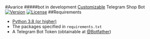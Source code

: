 #Avarice
#####bot in development
[Customizable](https://github.com/1mpossible-code/avarice/blob/master/config/config_template.ini) Telegram Shop Bot \
[![Version](https://camo.githubusercontent.com/b98e355de768313529e7104a27c76604ef98286b/68747470733a2f2f696d672e736869656c64732e696f2f62616467652f76657273696f6e2d626574612d626c75652e737667)](https://github.com/1mpossible-code/avarice)
[![License](https://img.shields.io/badge/License-Apache%202.0-blue.svg)](https://opensource.org/licenses/Apache-2.0)
##Requirements
- [Python 3.8 (or higher)](https://www.python.org/)
- The packages specified in `requirements.txt`
- A Telegram Bot Token (obtainable at [@Botfather](https://t.me/Botfather))
